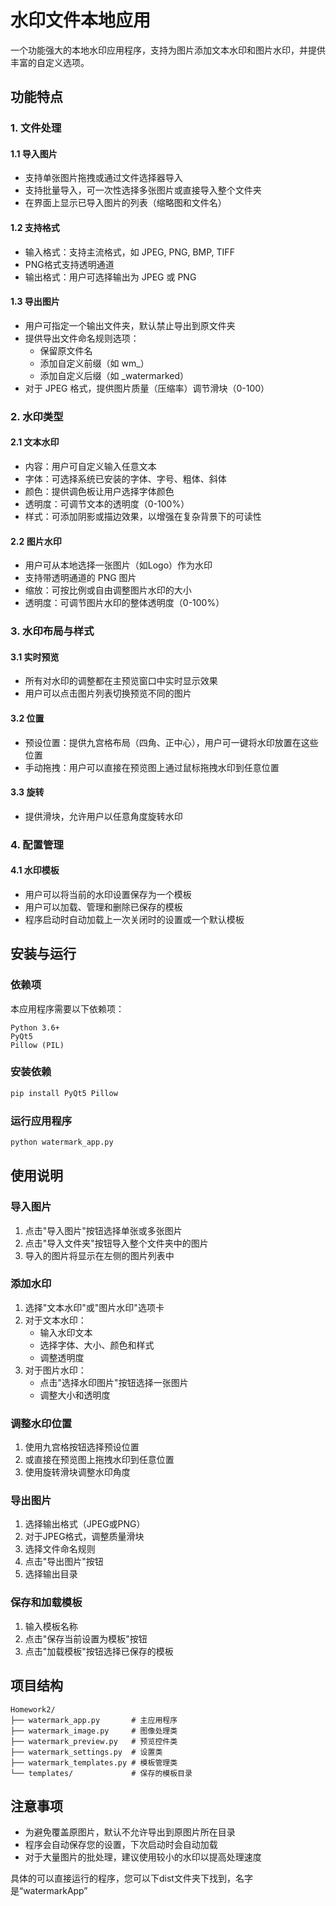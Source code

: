 # 水印文件本地应用

一个功能强大的本地水印应用程序，支持为图片添加文本水印和图片水印，并提供丰富的自定义选项。

## 功能特点

### 1. 文件处理

#### 1.1 导入图片
- 支持单张图片拖拽或通过文件选择器导入
- 支持批量导入，可一次性选择多张图片或直接导入整个文件夹
- 在界面上显示已导入图片的列表（缩略图和文件名）

#### 1.2 支持格式
- 输入格式：支持主流格式，如 JPEG, PNG, BMP, TIFF
- PNG格式支持透明通道
- 输出格式：用户可选择输出为 JPEG 或 PNG

#### 1.3 导出图片
- 用户可指定一个输出文件夹，默认禁止导出到原文件夹
- 提供导出文件命名规则选项：
  - 保留原文件名
  - 添加自定义前缀（如 wm_）
  - 添加自定义后缀（如 _watermarked）
- 对于 JPEG 格式，提供图片质量（压缩率）调节滑块（0-100）

### 2. 水印类型

#### 2.1 文本水印
- 内容：用户可自定义输入任意文本
- 字体：可选择系统已安装的字体、字号、粗体、斜体
- 颜色：提供调色板让用户选择字体颜色
- 透明度：可调节文本的透明度（0-100%）
- 样式：可添加阴影或描边效果，以增强在复杂背景下的可读性

#### 2.2 图片水印
- 用户可从本地选择一张图片（如Logo）作为水印
- 支持带透明通道的 PNG 图片
- 缩放：可按比例或自由调整图片水印的大小
- 透明度：可调节图片水印的整体透明度（0-100%）

### 3. 水印布局与样式

#### 3.1 实时预览
- 所有对水印的调整都在主预览窗口中实时显示效果
- 用户可以点击图片列表切换预览不同的图片

#### 3.2 位置
- 预设位置：提供九宫格布局（四角、正中心），用户可一键将水印放置在这些位置
- 手动拖拽：用户可以直接在预览图上通过鼠标拖拽水印到任意位置

#### 3.3 旋转
- 提供滑块，允许用户以任意角度旋转水印

### 4. 配置管理

#### 4.1 水印模板
- 用户可以将当前的水印设置保存为一个模板
- 用户可以加载、管理和删除已保存的模板
- 程序启动时自动加载上一次关闭时的设置或一个默认模板

## 安装与运行

### 依赖项

本应用程序需要以下依赖项：

```
Python 3.6+
PyQt5
Pillow (PIL)
```

### 安装依赖

```bash
pip install PyQt5 Pillow
```

### 运行应用程序

```bash
python watermark_app.py
```

## 使用说明

### 导入图片
1. 点击"导入图片"按钮选择单张或多张图片
2. 点击"导入文件夹"按钮导入整个文件夹中的图片
3. 导入的图片将显示在左侧的图片列表中

### 添加水印
1. 选择"文本水印"或"图片水印"选项卡
2. 对于文本水印：
   - 输入水印文本
   - 选择字体、大小、颜色和样式
   - 调整透明度
3. 对于图片水印：
   - 点击"选择水印图片"按钮选择一张图片
   - 调整大小和透明度

### 调整水印位置
1. 使用九宫格按钮选择预设位置
2. 或直接在预览图上拖拽水印到任意位置
3. 使用旋转滑块调整水印角度

### 导出图片
1. 选择输出格式（JPEG或PNG）
2. 对于JPEG格式，调整质量滑块
3. 选择文件命名规则
4. 点击"导出图片"按钮
5. 选择输出目录

### 保存和加载模板
1. 输入模板名称
2. 点击"保存当前设置为模板"按钮
3. 点击"加载模板"按钮选择已保存的模板

## 项目结构

```
Homework2/
├── watermark_app.py       # 主应用程序
├── watermark_image.py     # 图像处理类
├── watermark_preview.py   # 预览控件类
├── watermark_settings.py  # 设置类
├── watermark_templates.py # 模板管理类
└── templates/             # 保存的模板目录
```

## 注意事项

- 为避免覆盖原图片，默认不允许导出到原图片所在目录
- 程序会自动保存您的设置，下次启动时会自动加载
- 对于大量图片的批处理，建议使用较小的水印以提高处理速度




具体的可以直接运行的程序，您可以下dist文件夹下找到，名字是“watermarkApp”
